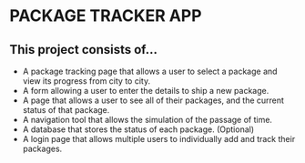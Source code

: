 # PACKAGE TRACKER APP

## This project consists of...

- A package tracking page that allows a user to select a package and view its progress from city to city.
- A form allowing a user to enter the details to ship a new package.
- A page that allows a user to see all of their packages, and the current status of that package.
- A navigation tool that allows the simulation of the passage of time.
- A database that stores the status of each package.
  (Optional)
- A login page that allows multiple users to individually add and track their packages.
